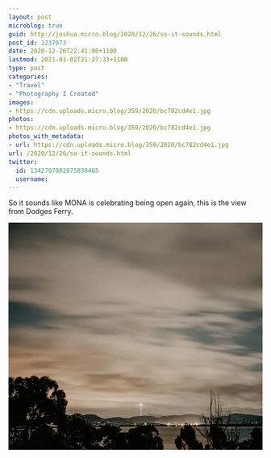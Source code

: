 ```yaml
---
layout: post
microblog: true
guid: http://joshua.micro.blog/2020/12/26/so-it-sounds.html
post_id: 1237073
date: 2020-12-26T22:41:00+1100
lastmod: 2021-01-02T21:27:33+1100
type: post
categories:
- "Travel"
- "Photography I Created"
images:
- https://cdn.uploads.micro.blog/359/2020/bc782cd4e1.jpg
photos:
- https://cdn.uploads.micro.blog/359/2020/bc782cd4e1.jpg
photos_with_metadata:
- url: https://cdn.uploads.micro.blog/359/2020/bc782cd4e1.jpg
url: /2020/12/26/so-it-sounds.html
twitter:
  id: 1342797802875838465
  username: 
---
```

So it sounds like MONA is celebrating being open again, this is the view from Dodges Ferry.

<img src="uploads/2020/bc782cd4e1.jpg" width="600" height="450" alt="" />
